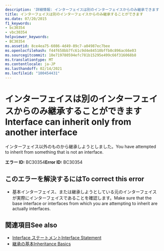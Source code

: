 ```yaml
---
description: '詳細情報: インターフェイスは別のインターフェイスからのみ継承できます'
title: インターフェイスは別のインターフェイスからのみ継承することができます
ms.date: 07/20/2015
f1_keywords:
- bc30354
- vbc30354
helpviewer_keywords:
- BC30354
ms.assetid: 8ce4ea75-6086-4d49-89c7-a04987ec7bee
ms.openlocfilehash: f44f658bb7fc61c9d4e84510bffb0c896ac66e03
ms.sourcegitcommit: 10e719780594efc781b15295e499c66f316068b8
ms.translationtype: MT
ms.contentlocale: ja-JP
ms.lasthandoff: 02/14/2021
ms.locfileid: "100454431"
---
```

# <a name="interface-can-inherit-only-from-another-interface"></a><span data-ttu-id="882d3-103">インターフェイスは別のインターフェイスからのみ継承することができます</span><span class="sxs-lookup"><span data-stu-id="882d3-103">Interface can inherit only from another interface</span></span>

<span data-ttu-id="882d3-104">インターフェイス以外のものから継承しようとしました。</span><span class="sxs-lookup"><span data-stu-id="882d3-104">You have attempted to inherit from something that is not an interface.</span></span>  
  
 <span data-ttu-id="882d3-105">**エラー ID:** BC30354</span><span class="sxs-lookup"><span data-stu-id="882d3-105">**Error ID:** BC30354</span></span>  
  
## <a name="to-correct-this-error"></a><span data-ttu-id="882d3-106">このエラーを解決するには</span><span class="sxs-lookup"><span data-stu-id="882d3-106">To correct this error</span></span>  
  
- <span data-ttu-id="882d3-107">基本インターフェイス、または継承しようとしている元のインターフェイスが実際にインターフェイスであることを確認します。</span><span class="sxs-lookup"><span data-stu-id="882d3-107">Make sure that the base interface or interfaces from which you are attempting to inherit are actually interfaces.</span></span>  
  
## <a name="see-also"></a><span data-ttu-id="882d3-108">関連項目</span><span class="sxs-lookup"><span data-stu-id="882d3-108">See also</span></span>

- [<span data-ttu-id="882d3-109">Interface ステートメント</span><span class="sxs-lookup"><span data-stu-id="882d3-109">Interface Statement</span></span>](../language-reference/statements/interface-statement.md)
- [<span data-ttu-id="882d3-110">継承の基本</span><span class="sxs-lookup"><span data-stu-id="882d3-110">Inheritance Basics</span></span>](../programming-guide/language-features/objects-and-classes/inheritance-basics.md)
